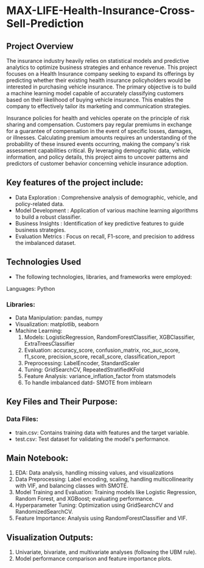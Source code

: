 # MAX-LIFE-Health-Insurance-Cross-Sell-Prediction
## Project Overview
The insurance industry heavily relies on statistical models and predictive analytics to optimize business strategies and enhance revenue. This project focuses on a Health Insurance company seeking to expand its offerings by predicting whether their existing health insurance policyholders would be interested in purchasing vehicle insurance. The primary objective is to build a machine learning model capable of accurately classifying customers based on their likelihood of buying vehicle insurance. This enables the company to effectively tailor its marketing and communication strategies.

Insurance policies for health and vehicles operate on the principle of risk sharing and compensation. Customers pay regular premiums in exchange for a guarantee of compensation in the event of specific losses, damages, or illnesses. Calculating premium amounts requires an understanding of the probability of these insured events occurring, making the company's risk assessment capabilities critical. By leveraging demographic data, vehicle information, and policy details, this project aims to uncover patterns and predictors of customer behavior concerning vehicle insurance adoption.

## Key features of the project include:
* Data Exploration : Comprehensive analysis of demographic, vehicle, and policy-related data.
* Model Development : Application of various machine learning algorithms to build a robust classifier.
* Business Insights : Identification of key predictive features to guide business strategies.
* Evaluation Metrics : Focus on recall, F1-score, and precision to address the imbalanced dataset.
## Technologies Used
* The following technologies, libraries, and frameworks were employed:

Languages: Python
### Libraries:
* Data Manipulation: pandas, numpy
* Visualization: matplotlib, seaborn
* Machine Learning:
    1. Models: LogisticRegression, RandomForestClassifier, XGBClassifier, ExtraTreesClassifier
    2. Evaluation: accuracy_score, confusion_matrix, roc_auc_score, f1_score, precision_score, recall_score, classification_report
    3. Preprocessing: LabelEncoder, StandardScaler
    4. Tuning: GridSearchCV, RepeatedStratifiedKFold
    5. Feature Analysis: variance_inflation_factor from statsmodels
    6. To handle imbalanced datd- SMOTE from imblearn
## Key Files and Their Purpose:
### Data Files:
* train.csv: Contains training data with features and the target variable.
* test.csv: Test dataset for validating the model's performance.
## Main Notebook:
1. EDA: Data analysis, handling missing values, and visualizations
2. Data Preprocessing: Label encoding, scaling, handling multicollinearity with VIF, and balancing classes with SMOTE.
3. Model Training and Evaluation: Training models like Logistic Regression, Random Forest, and XGBoost; evaluating performance.
4. Hyperparameter Tuning: Optimization using GridSearchCV and RandomizedSearchCV.
5. Feature Importance: Analysis using RandomForestClassifier and VIF.
## Visualization Outputs:
1. Univariate, bivariate, and multivariate analyses (following the UBM rule).
2. Model performance comparison and feature importance plots.
